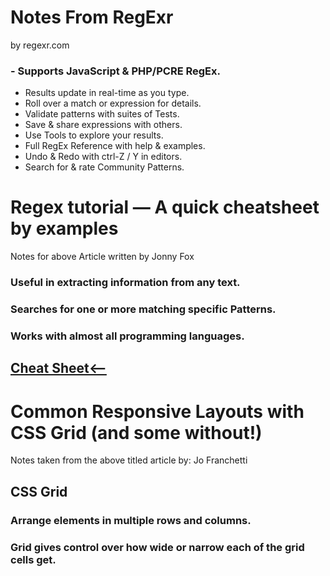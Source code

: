 # Notes From RegExr
by regexr.com

### - Supports JavaScript & PHP/PCRE RegEx.
 - Results update in real-time as you type.
 - Roll over a match or expression for details.
 - Validate patterns with suites of Tests.
 - Save & share expressions with others.
 - Use Tools to explore your results.
 - Full RegEx Reference with help & examples.
 - Undo & Redo with ctrl-Z / Y in editors.
 - Search for & rate Community Patterns.


 # Regex tutorial — A quick cheatsheet by examples
 Notes for above Article written by Jonny Fox


 ### Useful in extracting information from any text.
 ### Searches for one or more matching specific Patterns.
 ### Works with almost all programming languages.
 ## [Cheat Sheet<--](https://medium.com/factory-mind/regex-tutorial-a-simple-cheatsheet-by-examples-649dc1c3f285) 


# Common Responsive Layouts with CSS Grid (and some without!)
Notes taken from the above titled article by: Jo Franchetti

## CSS Grid

### Arrange elements in multiple rows and columns.

### Grid gives control over how wide or narrow each of the grid cells get. 
 
